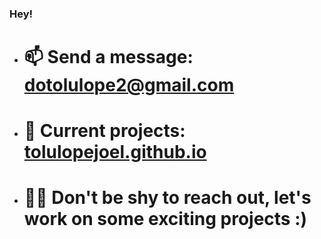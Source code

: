 ### Hey!

- # 📫 Send a message: dotolulope2@gmail.com
- # 💼 Current projects: [tolulopejoel.github.io](https://tolulopejoel.github.io)
- # 🤝🏻 Don't be shy to reach out, let's work on some exciting projects :)
